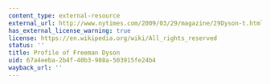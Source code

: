 ```yaml
---
content_type: external-resource
external_url: http://www.nytimes.com/2009/03/29/magazine/29Dyson-t.html
has_external_license_warning: true
license: https://en.wikipedia.org/wiki/All_rights_reserved
status: ''
title: Profile of Freeman Dyson
uid: 67a4eeba-2b4f-40b3-908a-503915fe24b4
wayback_url: ''
---
```

